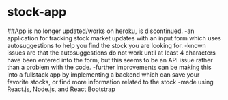 # stock-app
##App is no longer updated/works on heroku, is discontinued.
 -an application for tracking stock market updates with an input form which uses autosuggestions to help you find the stock you are looking for.
 -known issues are that the autosuggestions do not work until at least 4 characters have been entered into the form, but this seems to be an API issue rather than a problem with the code.
 -further improvements can be making this into a fullstack app by implementing a backend which can save your favorite stocks, or find more information related to the stock
 -made using React.js, Node.js, and React Bootstrap

